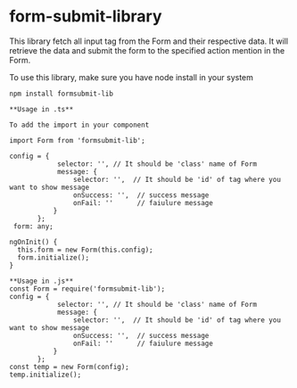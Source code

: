 # form-submit-library
This library fetch all input tag from the Form and their respective data.
It will retrieve the data and submit the form to the specified action mention in the Form.

To use this library, make sure you have node install in your system
```
npm install formsubmit-lib
 ```

````
**Usage in .ts**

To add the import in your component

import Form from 'formsubmit-lib';

config = {
            selector: '', // It should be 'class' name of Form 
            message: {
                selector: '',  // It should be 'id' of tag where you want to show message
                onSuccess: '',  // success message 
                onFail: ''      // faiulure message
           }
       };
 form: any;      
       
ngOnInit() {
  this.form = new Form(this.config);
  form.initialize();
}

````

  
```
**Usage in .js**
const Form = require('formsubmit-lib');
config = {
            selector: '', // It should be 'class' name of Form 
            message: {
                selector: '',  // It should be 'id' of tag where you want to show message
                onSuccess: '',  // success message 
                onFail: ''      // faiulure message
           }
       };
const temp = new Form(config);
temp.initialize();

```
